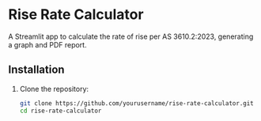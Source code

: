 # Rise Rate Calculator
A Streamlit app to calculate the rate of rise per AS 3610.2:2023, generating a graph and PDF report.

## Installation
1. Clone the repository:
   ```bash
   git clone https://github.com/yourusername/rise-rate-calculator.git
   cd rise-rate-calculator
